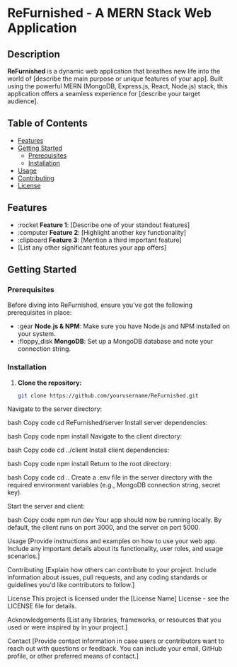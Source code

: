 # ReFurnished - A MERN Stack Web Application

## Description
**ReFurnished** is a dynamic web application that breathes new life into the world of [describe the main purpose or unique features of your app]. Built using the powerful MERN (MongoDB, Express.js, React, Node.js) stack, this application offers a seamless experience for [describe your target audience].

## Table of Contents
- [Features](#features)
- [Getting Started](#getting-started)
  - [Prerequisites](#prerequisites)
  - [Installation](#installation)
- [Usage](#usage)
- [Contributing](#contributing)
- [License](#license)

## Features

- :rocket **Feature 1**: [Describe one of your standout features]
- :computer **Feature 2**: [Highlight another key functionality]
- :clipboard **Feature 3**: [Mention a third important feature]
- [List any other significant features your app offers]

## Getting Started

### Prerequisites

Before diving into ReFurnished, ensure you've got the following prerequisites in place:

- :gear **Node.js & NPM**: Make sure you have Node.js and NPM installed on your system.
- :floppy_disk **MongoDB**: Set up a MongoDB database and note your connection string.

### Installation

1. **Clone the repository:**
   ```bash
   git clone https://github.com/yourusername/ReFurnished.git
Navigate to the server directory:

bash
Copy code
cd ReFurnished/server
Install server dependencies:

bash
Copy code
npm install
Navigate to the client directory:

bash
Copy code
cd ../client
Install client dependencies:

bash
Copy code
npm install
Return to the root directory:

bash
Copy code
cd ..
Create a .env file in the server directory with the required environment variables (e.g., MongoDB connection string, secret key).

Start the server and client:

bash
Copy code
npm run dev
Your app should now be running locally. By default, the client runs on port 3000, and the server on port 5000.

Usage
[Provide instructions and examples on how to use your web app. Include any important details about its functionality, user roles, and usage scenarios.]

Contributing
[Explain how others can contribute to your project. Include information about issues, pull requests, and any coding standards or guidelines you'd like contributors to follow.]

License
This project is licensed under the [License Name] License - see the LICENSE file for details.

Acknowledgements
[List any libraries, frameworks, or resources that you used or were inspired by in your project.]

Contact
[Provide contact information in case users or contributors want to reach out with questions or feedback. You can include your email, GitHub profile, or other preferred means of contact.]
